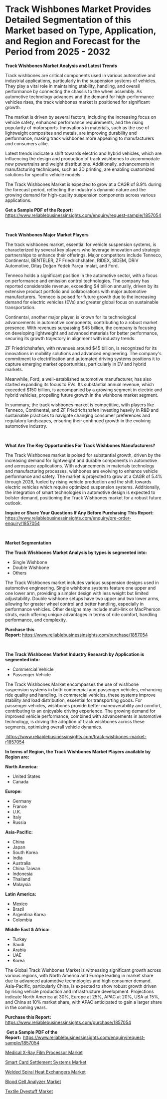 <p><h1>Track Wishbones Market Provides Detailed Segmentation of this Market based on Type, Application, and Region and Forecast for the Period from 2025 - 2032</h1></p><p><strong>Track Wishbones Market Analysis and Latest Trends</strong></p>
<p><p>Track wishbones are critical components used in various automotive and industrial applications, particularly in the suspension systems of vehicles. They play a vital role in maintaining stability, handling, and overall performance by connecting the chassis to the wheel assembly. As automotive technology advances and the demand for high-performance vehicles rises, the track wishbones market is positioned for significant growth.</p><p>The market is driven by several factors, including the increasing focus on vehicle safety, enhanced performance requirements, and the rising popularity of motorsports. Innovations in materials, such as the use of lightweight composites and metals, are improving durability and performance, making track wishbones more appealing to manufacturers and consumers alike.</p><p>Latest trends indicate a shift towards electric and hybrid vehicles, which are influencing the design and production of track wishbones to accommodate new powertrains and weight distributions. Additionally, advancements in manufacturing techniques, such as 3D printing, are enabling customized solutions for specific vehicle models.</p><p>The Track Wishbones Market is expected to grow at a CAGR of 8.9% during the forecast period, reflecting the industry's dynamic nature and the growing demand for high-quality suspension components across various applications.</p></p>
<p><strong>Get a Sample PDF of the Report:&nbsp;</strong> <a href="https://www.reliablebusinessinsights.com/enquiry/request-sample/1857054?utm_campaign=1674&utm_medium=2&utm_source=Github&utm_content=ia&utm_term=08012025&utm_id=track-wishbones">https://www.reliablebusinessinsights.com/enquiry/request-sample/1857054</a></p>
<p>&nbsp;</p>
<p><strong>Track Wishbones Major Market Players</strong></p>
<p><p>The track wishbones market, essential for vehicle suspension systems, is characterized by several key players who leverage innovation and strategic partnerships to enhance their offerings. Major competitors include Tenneco, Continental, BENTELER, ZF Friedrichshafen, RIDEX, SIDEM, DRiV Automotive, Ditaş Doğan Yedek Parça İmalat, and Ford.</p><p>Tenneco holds a significant position in the automotive sector, with a focus on performance and emission control technologies. The company has reported considerable revenue, exceeding $4 billion annually, driven by its extensive product portfolio and collaborations with major automotive manufacturers. Tenneco is poised for future growth due to the increasing demand for electric vehicles (EVs) and greater global focus on sustainable transportation.</p><p>Continental, another major player, is known for its technological advancements in automotive components, contributing to a robust market presence. With revenues surpassing $45 billion, the company is focusing on developing lightweight and advanced materials for better performance, securing its growth trajectory in alignment with industry trends.</p><p>ZF Friedrichshafen, with revenues around $45 billion, is recognized for its innovations in mobility solutions and advanced engineering. The company's commitment to electrification and automated driving systems positions it to capture emerging market opportunities, particularly in EV and hybrid markets.</p><p>Meanwhile, Ford, a well-established automotive manufacturer, has also started expanding its focus to EVs. Its substantial annual revenue, which exceeded $150 billion, is accompanied by a growing segment in electric and hybrid vehicles, propelling future growth in the wishbone market segment.</p><p>In summary, the track wishbones market is competitive, with players like Tenneco, Continental, and ZF Friedrichshafen investing heavily in R&D and sustainable practices to navigate changing consumer preferences and regulatory landscapes, ensuring their continued growth in the evolving automotive industry.</p></p>
<p>&nbsp;</p>
<p><strong>What Are The Key Opportunities For Track Wishbones Manufacturers?</strong></p>
<p><p>The Track Wishbones market is poised for substantial growth, driven by the increasing demand for lightweight and durable components in automotive and aerospace applications. With advancements in materials technology and manufacturing processes, wishbones are evolving to enhance vehicle performance and safety. The market is projected to grow at a CAGR of 5.4% through 2028, fueled by rising vehicle production and the shift towards electric vehicles which require optimized suspension systems. Additionally, the integration of smart technologies in automotive design is expected to bolster demand, positioning the Track Wishbones market for a robust future outlook.</p></p>
<p><strong>Inquire or Share Your Questions If Any Before Purchasing This Report:</strong> <a href="https://www.reliablebusinessinsights.com/enquiry/pre-order-enquiry/1857054?utm_campaign=1674&utm_medium=2&utm_source=Github&utm_content=ia&utm_term=08012025&utm_id=track-wishbones">https://www.reliablebusinessinsights.com/enquiry/pre-order-enquiry/1857054</a></p>
<p>&nbsp;</p>
<p><strong>Market Segmentation</strong></p>
<p><strong>The Track Wishbones Market Analysis by types is segmented into:</strong></p>
<p><ul><li>Single Wishbone</li><li>Double Wishbone</li><li>Others</li></ul></p>
<p><p>The Track Wishbones market includes various suspension designs used in automotive engineering. Single wishbone systems feature one upper and one lower arm, providing a simpler design with less weight but limited adjustability. Double wishbone setups have two upper and two lower arms, allowing for greater wheel control and better handling, especially in performance vehicles. Other designs may include multi-link or MacPherson struts, each offering unique advantages in terms of ride comfort, handling performance, and complexity.</p></p>
<p><strong>Purchase this Report:&nbsp;</strong><a href="https://www.reliablebusinessinsights.com/purchase/1857054?utm_campaign=1674&utm_medium=2&utm_source=Github&utm_content=ia&utm_term=08012025&utm_id=track-wishbones">https://www.reliablebusinessinsights.com/purchase/1857054</a></p>
<p>&nbsp;</p>
<p><strong>The Track Wishbones Market Industry Research by Application is segmented into:</strong></p>
<p><ul><li>Commercial Vehicle</li><li>Passenger Vehicle</li></ul></p>
<p><p>The Track Wishbones Market encompasses the use of wishbone suspension systems in both commercial and passenger vehicles, enhancing ride quality and handling. In commercial vehicles, these systems improve stability and load distribution, essential for transporting goods. For passenger vehicles, wishbones provide better maneuverability and comfort, contributing to an enjoyable driving experience. The growing demand for improved vehicle performance, combined with advancements in automotive technology, is driving the adoption of track wishbones across these segments, optimizing overall vehicle dynamics.</p></p>
<p><a href="https://www.reliablebusinessinsights.com/track-wishbones-market-r1857054?utm_campaign=1674&utm_medium=2&utm_source=Github&utm_content=ia&utm_term=08012025&utm_id=track-wishbones">&nbsp;https://www.reliablebusinessinsights.com/track-wishbones-market-r1857054</a></p>
<p><strong>In terms of Region, the Track Wishbones Market Players available by Region are:</strong></p>
<p>
    <p> <strong> North America: </strong>
        <ul>
            <li>United States</li>
            <li>Canada</li>
        </ul>
        </p> 
    <p> <strong> Europe: </strong>
        <ul>
            <li>Germany</li>
            <li>France</li>
            <li>U.K.</li>
            <li>Italy</li>
            <li>Russia</li>
        </ul>
        </p> 
    <p> <strong> Asia-Pacific: </strong>
        <ul>
            <li>China</li>
            <li>Japan</li>
            <li>South Korea</li>
            <li>India</li>
            <li>Australia</li>
            <li>China Taiwan</li>
            <li>Indonesia</li>
            <li>Thailand</li>
            <li>Malaysia</li>
        </ul>
        </p> 
    <p> <strong> Latin America: </strong>
        <ul>
            <li>Mexico</li>
            <li>Brazil</li>
            <li>Argentina Korea</li>
            <li>Colombia</li>
        </ul>
        </p> 
    <p> <strong> Middle East & Africa: </strong>
        <ul>
            <li>Turkey</li>
            <li>Saudi</li>
            <li>Arabia</li>
            <li>UAE</li>
            <li>Korea</li>
        </ul>
    </p>
    </p>
<p><p>The Global Track Wishbones Market is witnessing significant growth across various regions, with North America and Europe leading in market share due to advanced automotive technologies and high consumer demand. Asia-Pacific, particularly China, is expected to show robust growth driven by rising vehicle production and infrastructure development. Projections indicate North America at 30%, Europe at 25%, APAC at 20%, USA at 15%, and China at 10% market share, with APAC anticipated to gain a larger share in the coming years.</p></p>
<p><strong>Purchase this Report: </strong><a href="https://www.reliablebusinessinsights.com/purchase/1857054?utm_campaign=1674&utm_medium=2&utm_source=Github&utm_content=ia&utm_term=08012025&utm_id=track-wishbones">https://www.reliablebusinessinsights.com/purchase/1857054</a></p>
<p>&nbsp;<strong>Get a Sample PDF of the Report:&nbsp;&nbsp;</strong><a href="https://www.reliablebusinessinsights.com/enquiry/request-sample/1857054?utm_campaign=1674&utm_medium=2&utm_source=Github&utm_content=ia&utm_term=08012025&utm_id=track-wishbones">https://www.reliablebusinessinsights.com/enquiry/request-sample/1857054</a></p>
<p><strong></strong></p>
<p><p><a href="https://www.linkedin.com/pulse/revenue-analysis-demand-forecast-medical-x-ray-film-processor-gbyoc?utm_campaign=1674&utm_medium=2&utm_source=Github&utm_content=ia&utm_term=08012025&utm_id=track-wishbones">Medical X-Ray Film Processor Market</a></p><p><a href="https://github.com/mookiesville/Market-Research-Report-List-1/blob/main/smart-card-settlement-systems-market.md?utm_campaign=1674&utm_medium=2&utm_source=Github&utm_content=ia&utm_term=08012025&utm_id=track-wishbones">Smart Card Settlement Systems Market</a></p><p><a href="https://www.linkedin.com/pulse/welded-spiral-heat-exchangers-market-size-projected-expand-cpa5e?utm_campaign=1674&utm_medium=2&utm_source=Github&utm_content=ia&utm_term=08012025&utm_id=track-wishbones">Welded Spiral Heat Exchangers Market</a></p><p><a href="https://www.linkedin.com/pulse/deep-dive-blood-cell-analyzer-market-itstrends-segmentation-ya9gc?utm_campaign=1674&utm_medium=2&utm_source=Github&utm_content=ia&utm_term=08012025&utm_id=track-wishbones">Blood Cell Analyzer Market</a></p><p><a href="https://www.linkedin.com/pulse/analyzing-textile-dyestuff-markets-growth-trajectory-projected-recwc?utm_campaign=1674&utm_medium=2&utm_source=Github&utm_content=ia&utm_term=08012025&utm_id=track-wishbones">Textile Dyestuff Market</a></p></p>